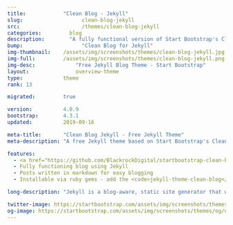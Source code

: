 ```yaml
---
title:            "Clean Blog - Jekyll"
slug:			        clean-blog-jekyll
src:			        /themes/clean-blog-jekyll
categories:		    blog
description:	    "A fully functional version of Start Bootstrap's Clean Blog theme adapted for Jekyll - a static site generator"
bump:			        "Clean Blog for Jekyll"
img-thumbnail:    /assets/img/screenshots/themes/clean-blog-jekyll.jpg
img-full:         /assets/img/screenshots/themes/clean-blog-jekyll.png
img-desc:		      "Free Jekyll Blog Theme - Start Bootstrap"
layout:			      overview-theme
type:             theme
rank: 13

migrated:         true

version:          4.0.9
bootstrap:        4.3.1
updated:          2019-09-16

meta-title:       "Clean Blog Jekyll - Free Jekyll Theme"
meta-description: "A free Jekyll theme based on Start Bootstrap's Clean Blog theme perfect for personal blogs."

features:
  - <a href="https://github.com/BlackrockDigital/startbootstrap-clean-blog-jekyll/blob/master/README.md">Detailed documentation with installation instructions</a>
  - Fully functioning blog using Jekyll
  - Posts written in markdown for easy blogging
  - Installable via ruby gems - add the <code>jekyll-theme-clean-blog</code> gem to your Gemfile and run <code>bundle install</code>

long-description: "Jekyll is a blog-aware, static site generator that works with GitHub Pages. Clean Blog was adapted for Jekyll by the Start Bootstrap team, and you can use the theme for a complete functioning blog."

twitter-image: https://startbootstrap.com/assets/img/screenshots/themes/twitter/twitter-clean-blog-jekyll.png
og-image: https://startbootstrap.com/assets/img/screenshots/themes/og/og-clean-blog-jekyll.png
---
```

